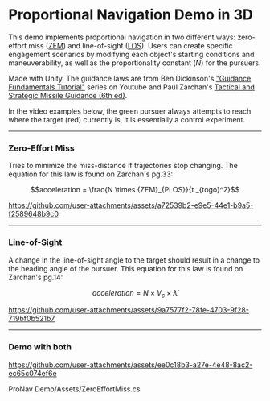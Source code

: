 # Proportional Navigation Demo in 3D
This demo implements proportional navigation in two different ways: zero-effort miss ([ZEM](ProNav%20Demo/Assets/ZeroEffortMiss.cs)) and line-of-sight ([LOS](ProNav%20Demo/Assets/LineOfSight.cs)). Users can create specific engagement scenarios by modifying each object's starting conditions and maneuverability, as well as the proportionality constant ($N$) for the pursuers. 

Made with Unity. The guidance laws are from Ben Dickinson's ["Guidance Fundamentals Tutorial"](https://www.youtube.com/playlist?list=PLcmbTy9X3gXt02z1wNy4KF5ui0tKxdQm7) series on Youtube and Paul Zarchan's [Tactical and Strategic Missile Guidance (6th ed)](https://arc.aiaa.org/doi/10.2514/4.868948).   

In the video examples below, the green pursuer always attempts to reach where the target (red) currently is, it is essentially a control experiment. 

--- 
### Zero-Effort Miss
Tries to minimize the miss-distance if trajectories stop changing. The equation for this law is found on Zarchan's pg.33:

$$acceleration = \frac{N \times {ZEM}_{PLOS}}{t _{togo}^2}$$

https://github.com/user-attachments/assets/a72539b2-e9e5-44e1-b9a5-f2589648b9c0

--- 
### Line-of-Sight
A change in the line-of-sight angle to the target should result in a change to the heading angle of the pursuer. This equation for this law is found on Zarchan's pg.14:

$$acceleration = N \times V_c \times \dot\lambda$$

https://github.com/user-attachments/assets/9a7577f2-78fe-4703-9f28-719bf0b521b7

--- 
### Demo with both
https://github.com/user-attachments/assets/ee0c18b3-a27e-4e48-8ac2-ec65c074ef6e


ProNav Demo/Assets/ZeroEffortMiss.cs

